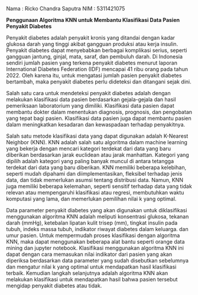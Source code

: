 Nama   : Ricko Chandra Saputra 
NIM    : 5311421075

**Penggunaan Algoritma KNN untuk Membantu Klasifikasi Data Pasien Penyakit Diabetes**

Penyakit diabetes adalah penyakit kronis yang ditandai dengan kadar glukosa darah yang tinggi akibat gangguan produksi atau kerja insulin. 
Penyakit diabetes dapat menyebabkan berbagai komplikasi serius, seperti gangguan jantung, ginjal, mata, saraf, dan pembuluh darah. 
Di Indonesia sendiri jumlah pasien yang terkena penyakit diabetes menurut laporan International Diabetes Federation (IDF) mencapai 41 ribu orang pada tahun 2022. 
Oleh karena itu, untuk mengatasi jumlah pasien penyakit diabetes bertambah, maka penyakit diabetes perlu dideteksi dan ditangani sejak dini. 

Salah satu cara untuk mendeteksi penyakit diabetes adalah dengan melakukan klasifikasi data pasien berdasarkan gejala-gejala dan hasil pemeriksaan laboratorium yang dimiliki. 
Klasifikasi data pasien dapat membantu dokter dalam menentukan diagnosis, prognosis, dan pengobatan yang tepat bagi pasien. 
Klasifikasi data pasien juga dapat membantu pasien dalam meningkatkan kesadaran dan kewaspadaan terhadap penyakitnya.

Salah satu metode klasifikasi data yang dapat digunakan adalah K-Nearest Neighbor (KNN). 
KNN adalah salah satu algoritma dalam machine learning yang bekerja dengan mencari kategori terdekat dari data yang baru diberikan berdasarkan jarak euclidean atau jarak manhattan.
Kategori yang dipilih adalah kategori yang paling banyak muncul di antara tetangga terdekat dari data yang baru diberikan. 
KNN memiliki beberapa kelebihan, seperti mudah dipahami dan diimplementasikan, fleksibel terhadap jenis data, dan tidak memerlukan asumsi tentang distribusi data. 
Namun, KNN juga memiliki beberapa kelemahan, seperti sensitif terhadap data yang tidak relevan atau mempengaruhi klasifikasi atau regresi, membutuhkan waktu komputasi yang lama, dan memerlukan pemilihan nilai k yang optimal.

Data parameter penyakit diabetes yang akan digunakan untuk diklasifikasi menggunakan algoritma KNN adalah meliputi konsentrasi glukosa, tekanan darah (mmHg), 
ketebalan lipatan kulit trisep (mm), tingkat insulin pada tubuh, indeks massa tubuh, indikator riwayat diabetes dalam keluarga. dan umur pasien. 
Untuk mempermudah proses klasifikasi dengan algoritma KNN, maka dapat menggunakan beberapa alat bantu seperti orange data mining dan jupyter notebook. 
Klasifikasi menggunakan algoritma KNN ini dapat dengan cara memasukan nilai indikator dari pasien yang akan diperiksa berdasarkan data parameter 
yang sudah disebutkan sebelumnya dan mengatur nilai k yang optimal untuk mendapatkan hasil klasifikasi terbaik. 
Kemudian langkah selanjutnya adalah algoritma KNN akan melakukan klasifikasi untuk mendapatkan hasil bahwa pasien tersebut mengidap penyakit diabetes atau tidak. 
